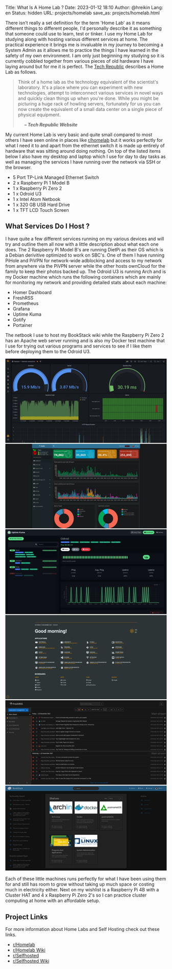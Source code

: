 Title: What Is A Home Lab ?
Date: 2023-01-12 18:10
Author: @hreikin
Lang: en
Status: hidden
URL: projects/homelab
save_as: projects/homelab.html

There isn't really a set definition for the term 'Home Lab' as it means different things to different people, I'd personally describe it as something that someone could use to learn, test or tinker. I use my Home Lab for studying along with hosting various different services at home. The practical experience it brings me is invaluable in my journey to becoming a System Admin as it allows me to practice the things I have learned in the safety of my own environment. I am only just beginning my studying so it is currently cobbled together from various pieces of old hardware I have laying around but for me it is perfect. The [Tech Republic](https://www.techrepublic.com/) describes a Home Lab as follows.

>Think of a home lab as the technology equivalent of the scientist's laboratory. It's a place where you can experiment with new technologies, attempt to interconnect various services in novel ways and quickly clean things up when you're done. While you might be picturing a huge rack of howling servers, fortunately for us you can now create the equivalent of a small data center on a single piece of physical equipment.
>
> &nbsp;&nbsp;&nbsp;&nbsp; **<cite>&ndash; Tech Republic Website</cite>**

My current Home Lab is very basic and quite small compared to most others I have seen online in places like [r/homelab](https://www.reddit.com/r/homelab/) but it works perfectly for what I need it to and apart from the ethernet switch it is made up entirely of hardware that was sitting around doing nothing. On top of the listed items below I also have my desktop and laptop which I use for day to day tasks as well as managing the services I have running over the network via SSH or the browser.

- 5 Port TP-Link Managed Ethernet Switch
- 2 x Raspberry Pi 1 Model B
- 1 x Raspberry Pi Zero 2
- 1 x Odroid U3
- 1 x Intel Atom Netbook
- 1 x 320 GB USB Hard Drive
- 1 x TFT LCD Touch Screen

## What Services Do I Host ?

I have quite a few different services running on my various devices and will try and outline them all now with a little description about what each one does. The 2 Raspberry Pi Model B's are running DietPi as their OS which is a Debian derivitive optimized to work on SBC's. One of them I have running PiHole and PiVPN for network-wide adblocking and access to my network from anywhere via the PiVPN server while the other hosts ownCloud for the family to keep their photos backed up. The Odroid U3 is running Arch and is my Docker machine which runs the following containers which are mainly for monitoring my network and providing detailed stats about each machine:

- Homer Dashboard
- FreshRSS
- Prometheus
- Grafana
- Uptime Kuma
- Gotify
- Portainer

The netbook I use to host my BookStack wiki while the Raspberry Pi Zero 2 has an Apache web server running and is also my Docker test machine that I use for trying out various programs and services to see if I like them before deploying them to the Odroid U3.

<a href="/images/home-lab-01.png" target="_blank">
    <img src="/images/home-lab-01.png" />
</a>
<a href="/images/home-lab-02.png" target="_blank">
    <img src="/images/home-lab-02.png" />
</a>
<a href="/images/home-lab-03.png" target="_blank">
    <img src="/images/home-lab-03.png" />
</a>
<a href="/images/home-lab-04.png" target="_blank">
    <img src="/images/home-lab-04.png" />
</a>
<a href="/images/home-lab-05.png" target="_blank">
    <img src="/images/home-lab-05.png" />
</a>
<a href="/images/home-lab-06.png" target="_blank">
    <img src="/images/home-lab-06.png" />
</a>

Each of these little machines runs perfectly for what I have been using them for and still has room to grow without taking up much space or costing much in electricity either. Next on my wishlist is a Raspberry Pi 4B with a Cluster HAT and 4 x Raspberry Pi Zero 2's so I can practice cluster computing at home with an affordable setup.

## Project Links

For more information about Home Labs and Self Hosting check out these links.

- [r/Homelab](https://www.reddit.com/r/homelab/)
- [r/Homelab Wiki](https://www.reddit.com/r/homelab/wiki/index)
- [r/Selfhosted](https://www.reddit.com/r/selfhosted/)
- [r/Selfhosted Wiki](https://www.reddit.com/r/selfhosted/wiki/index)
